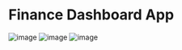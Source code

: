 # Finance Dashboard App

![image](https://github.com/tedy97123/finance-app/assets/91521891/1f7d51f1-91b9-45d3-94a6-efe4a07aa28a)
![image](https://github.com/tedy97123/finance-app/assets/91521891/9f675419-599f-4d18-bcf4-c62d9c794e84)
![image](https://github.com/tedy97123/finance-app/assets/91521891/eac94d5e-1817-4863-86db-502e065096dc)

